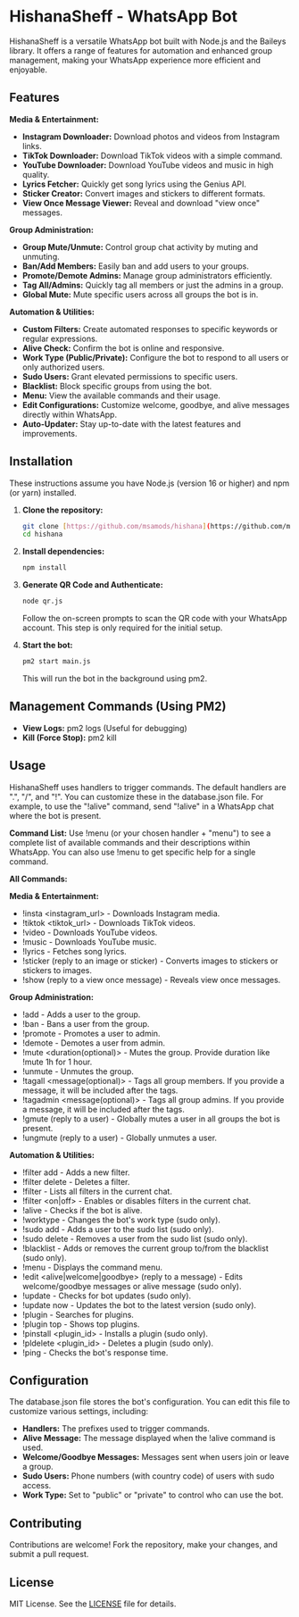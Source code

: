 # HishanaSheff - WhatsApp Bot

HishanaSheff is a versatile WhatsApp bot built with Node.js and the Baileys library. It offers a range of features for automation and enhanced group management, making your WhatsApp experience more efficient and enjoyable.

## Features

**Media & Entertainment:**

* **Instagram Downloader:** Download photos and videos from Instagram links.
* **TikTok Downloader:** Download TikTok videos with a simple command.
* **YouTube Downloader:** Download YouTube videos and music in high quality.
* **Lyrics Fetcher:** Quickly get song lyrics using the Genius API.
* **Sticker Creator:** Convert images and stickers to different formats.
* **View Once Message Viewer:** Reveal and download "view once" messages.

**Group Administration:**

* **Group Mute/Unmute:** Control group chat activity by muting and unmuting.
* **Ban/Add Members:** Easily ban and add users to your groups.
* **Promote/Demote Admins:** Manage group administrators efficiently.
* **Tag All/Admins:** Quickly tag all members or just the admins in a group.
* **Global Mute:** Mute specific users across all groups the bot is in.

**Automation & Utilities:**

* **Custom Filters:** Create automated responses to specific keywords or regular expressions.
* **Alive Check:** Confirm the bot is online and responsive.
* **Work Type (Public/Private):** Configure the bot to respond to all users or only authorized users.
* **Sudo Users:** Grant elevated permissions to specific users.
* **Blacklist:** Block specific groups from using the bot.
* **Menu:** View the available commands and their usage.
* **Edit Configurations:** Customize welcome, goodbye, and alive messages directly within WhatsApp.
* **Auto-Updater:** Stay up-to-date with the latest features and improvements.

## Installation

These instructions assume you have Node.js (version 16 or higher) and npm (or yarn) installed.

1. **Clone the repository:**

   ```bash
   git clone [https://github.com/msamods/hishana](https://github.com/msamods/hishana).git
   cd hishana
   ```

2. **Install dependencies:**

   ```bash
   npm install
   ```

3. **Generate QR Code and Authenticate:**

   ```bash
   node qr.js
   ```

   Follow the on-screen prompts to scan the QR code with your WhatsApp account. This step is only required for the initial setup.

4. **Start the bot:**

   ```bash
   pm2 start main.js
   ```

   This will run the bot in the background using pm2.

## Management Commands (Using PM2)

* **View Logs:** pm2 logs  (Useful for debugging)
* **Kill (Force Stop):** pm2 kill

## Usage

HishanaSheff uses handlers to trigger commands. The default handlers are ".", "/", and "!". You can customize these in the database.json file. For example, to use the "!alive" command, send "!alive" in a WhatsApp chat where the bot is present.

**Command List:** Use !menu (or your chosen handler + "menu") to see a complete list of available commands and their descriptions within WhatsApp. You can also use !menu <command> to get specific help for a single command.

**All Commands:**

**Media & Entertainment:**

* !insta <instagram_url> - Downloads Instagram media.
* !tiktok <tiktok_url> - Downloads TikTok videos.
* !video <query or url> - Downloads YouTube videos.
* !music <query or url> - Downloads YouTube music.
* !lyrics <song name> - Fetches song lyrics.
* !sticker (reply to an image or sticker) - Converts images to stickers or stickers to images.
* !show (reply to a view once message) - Reveals view once messages.

**Group Administration:**

* !add <number> - Adds a user to the group.
* !ban <number or reply> - Bans a user from the group.
* !promote <number or reply> - Promotes a user to admin.
* !demote <number or reply> - Demotes a user from admin.
* !mute <duration(optional)> - Mutes the group. Provide duration like !mute 1h for 1 hour.
* !unmute - Unmutes the group.
* !tagall <message(optional)> - Tags all group members. If you provide a message, it will be included after the tags.
* !tagadmin <message(optional)> - Tags all group admins. If you provide a message, it will be included after the tags.
* !gmute (reply to a user) - Globally mutes a user in all groups the bot is present.
* !ungmute (reply to a user) - Globally unmutes a user.

**Automation & Utilities:**

* !filter add <incoming message> <outgoing message> - Adds a new filter.
* !filter delete <incoming message> - Deletes a filter.
* !filter - Lists all filters in the current chat.
* !filter <on|off> - Enables or disables filters in the current chat.
* !alive - Checks if the bot is alive.
* !worktype <public or private> - Changes the bot's work type (sudo only).
* !sudo add <number> - Adds a user to the sudo list (sudo only).
* !sudo delete <number> - Removes a user from the sudo list (sudo only).
* !blacklist - Adds or removes the current group to/from the blacklist (sudo only).
* !menu - Displays the command menu.
* !edit <alive|welcome|goodbye> (reply to a message) - Edits welcome/goodbye messages or alive message (sudo only).
* !update - Checks for bot updates (sudo only).
* !update now - Updates the bot to the latest version (sudo only).
* !plugin <query> - Searches for plugins.
* !plugin top - Shows top plugins.
* !pinstall <plugin_id> - Installs a plugin (sudo only).
* !pldelete <plugin_id> - Deletes a plugin (sudo only).
* !ping - Checks the bot's response time.

## Configuration

The database.json file stores the bot's configuration. You can edit this file to customize various settings, including:

* **Handlers:** The prefixes used to trigger commands.
* **Alive Message:** The message displayed when the !alive command is used.
* **Welcome/Goodbye Messages:** Messages sent when users join or leave a group.
* **Sudo Users:** Phone numbers (with country code) of users with sudo access.
* **Work Type:** Set to "public" or "private" to control who can use the bot.

## Contributing

Contributions are welcome! Fork the repository, make your changes, and submit a pull request.

## License

MIT License. See the [LICENSE](LICENSE) file for details.

